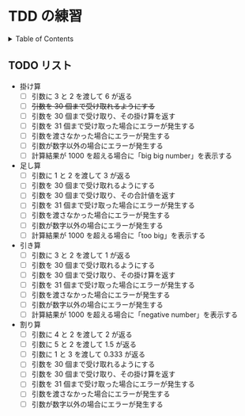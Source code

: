 # TDD の練習

<!-- START doctoc generated TOC please keep comment here to allow auto update -->
<!-- DON'T EDIT THIS SECTION, INSTEAD RE-RUN doctoc TO UPDATE -->
<details>
<summary>Table of Contents</summary>

- [TODO リスト](#todo-%E3%83%AA%E3%82%B9%E3%83%88)

</details>
<!-- END doctoc generated TOC please keep comment here to allow auto update -->

## TODO リスト

- 掛け算
  - [ ] 引数に 3 と 2 を渡して 6 が返る
  - [ ] ~~引数を 30 個まで受け取れるようにする~~
  - [ ] 引数を 30 個まで受け取り、その掛け算を返す
  - [ ] 引数を 31 個まで受け取った場合にエラーが発生する
  - [ ] 引数を渡さなかった場合にエラーが発生する
  - [ ] 引数が数字以外の場合にエラーが発生する
  - [ ] 計算結果が 1000 を超える場合に「big big number」を表示する
- 足し算
  - [ ] 引数に 1 と 2 を渡して 3 が返る
  - [ ] 引数を 30 個まで受け取れるようにする
  - [ ] 引数を 30 個まで受け取り、その合計値を返す
  - [ ] 引数を 31 個まで受け取った場合にエラーが発生する
  - [ ] 引数を渡さなかった場合にエラーが発生する
  - [ ] 引数が数字以外の場合にエラーが発生する
  - [ ] 計算結果が 1000 を超える場合に「too big」を表示する
- 引き算
  - [ ] 引数に 3 と 2 を渡して 1 が返る
  - [ ] 引数を 30 個まで受け取れるようにする
  - [ ] 引数を 30 個まで受け取り、その掛け算を返す
  - [ ] 引数を 31 個まで受け取った場合にエラーが発生する
  - [ ] 引数を渡さなかった場合にエラーが発生する
  - [ ] 引数が数字以外の場合にエラーが発生する
  - [ ] 計算結果が 1000 を超える場合に「negative number」を表示する
- 割り算
  - [ ] 引数に 4 と 2 を渡して 2 が返る
  - [ ] 引数に 5 と 2 を渡して 1.5 が返る
  - [ ] 引数に 1 と 3 を渡して 0.333 が返る
  - [ ] 引数を 30 個まで受け取れるようにする
  - [ ] 引数を 30 個まで受け取り、その掛け算を返す
  - [ ] 引数を 31 個まで受け取った場合にエラーが発生する
  - [ ] 引数を渡さなかった場合にエラーが発生する
  - [ ] 引数が数字以外の場合にエラーが発生する
